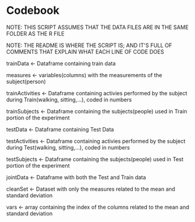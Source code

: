 # Codebook

NOTE: THIS SCRIPT ASSUMES THAT THE DATA FILES ARE IN THE SAME FOLDER AS THE R FILE

NOTE: THE README IS WHERE THE SCRIPT IS; AND IT'S FULL OF COMMENTS THAT EXPLAIN WHAT EACH LINE OF CODE DOES


 
 trainData <- Dataframe containing train data
 
 measures <- variables(columns) with the measurements of the subject(person)  
 
 trainActivities <- Dataframe containing activies performed by the subject during Train(walking, sitting,...), coded in numbers
 
 trainSubjects <- Dataframe containing the subjects(people) used in Train portion of the experiment 
 
 testData <- Dataframe containing Test Data
 
 testActivities <- Dataframe containing activies performed by the subject during Test(walking, sitting,...), coded in numbers 
 
 testSubjects <- Dataframe containing the subjects(people) used in Test portion of the experiment
 
 jointData <- Dataframe with both the Test and Train data
 
 cleanSet <- Dataset with only the measures related to the mean and standard deviation
 
 vars <- array containing the index of the columns related to the mean and standard deviation
 
